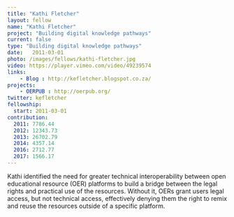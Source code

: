 ```yaml
---
title: "Kathi Fletcher"
layout: fellow
name: "Kathi Fletcher"
project: "Building digital knowledge pathways"
current: false
type: "Building digital knowledge pathways"
date:   2011-03-01
photo: /images/fellows/kathi-fletcher.jpg
video: https://player.vimeo.com/video/49239574
links:
    - Blog : http://kefletcher.blogspot.co.za/
projects:
    - OERPUB : http://oerpub.org/
twitter: kefletcher
fellowship:
  start: 2011-03-01
contribution:
  2011: 7786.44
  2012: 12343.73
  2013: 26702.79
  2014: 4357.14
  2016: 2712.77
  2017: 1566.17
---
```

Kathi identified the need for greater technical interoperability between open educational resource (OER) platforms to build a bridge between the legal rights and practical use of the resources. Without it, OERs grant users legal access, but not technical access, effectively denying them the right to remix and reuse the resources outside of a specific platform.
